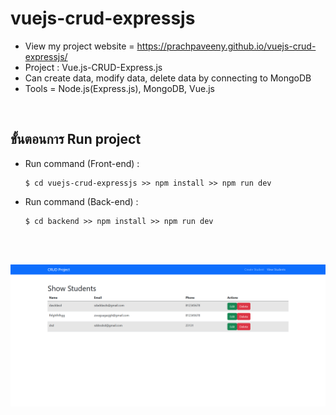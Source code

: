 # vuejs-crud-expressjs
- View my project website = https://prachpaveeny.github.io/vuejs-crud-expressjs/
- Project : Vue.js-CRUD-Express.js
- Can create data, modify data, delete data by connecting to MongoDB
- Tools = Node.js(Express.js), MongoDB, Vue.js
</br>

## ขั้นตอนการ Run project
- Run command (Front-end) :
    ```
    $ cd vuejs-crud-expressjs >> npm install >> npm run dev
    ```
- Run command (Back-end) :
    ```
    $ cd backend >> npm install >> npm run dev
    ```


 </br></br>

<img src="./img/crud-vue01.png" width="600"/>

